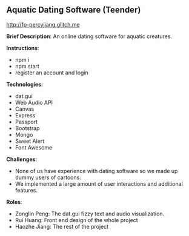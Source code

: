 ## Aquatic Dating Software (Teender)

http://fp-percyjiang.glitch.me

**Brief Description**: An online dating software for aquatic creatures.

**Instructions**:
 - npm i
 - npm start
 - register an account and login

**Technologies**:
 - dat.gui
 - Web Audio API
 - Canvas
 - Express
 - Passport
 - Bootstrap
 - Mongo
 - Sweet Alert
 - Font Awesome

**Challenges**:
 - None of us have experience with dating software so we made up dummy users of cartoons.
 - We implemented a large amount of user interactions and additional features.

**Roles**:
 - Zonglin Peng: The dat.gui fizzy text and audio visualization.
 - Rui Huang: Front end design of the whole project
 - Haozhe Jiang: The rest of the project
